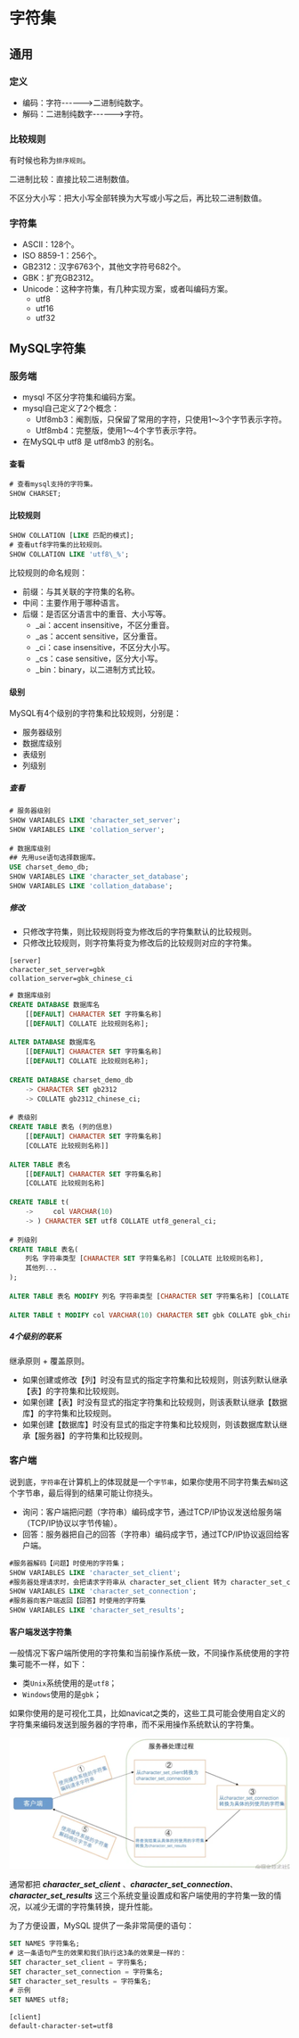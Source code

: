 # 字符集

## 通用

### 定义

- 编码：字符------>二进制纯数字。
- 解码：二进制纯数字------>字符。

### 比较规则

有时候也称为`排序规则`。

二进制比较：直接比较二进制数值。

不区分大小写：把大小写全部转换为大写或小写之后，再比较二进制数值。

### 字符集

- ASCII：128个。
- ISO 8859-1：256个。
- GB2312：汉字6763个，其他文字符号682个。
- GBK：扩充GB2312。
- Unicode：这种字符集，有几种实现方案，或者叫编码方案。
  - utf8
  - utf16
  - utf32

## MySQL字符集

### 服务端

- mysql 不区分字符集和编码方案。
- mysql自己定义了2个概念：
  - Utf8mb3：阉割版，只保留了常用的字符，只使用1～3个字节表示字符。
  - Utf8mb4：完整版，使用1～4个字节表示字符。
- 在MySQL中 utf8 是 utf8mb3 的别名。

#### 查看

```sql
# 查看mysql支持的字符集。
SHOW CHARSET;
```

#### 比较规则

```sql
SHOW COLLATION [LIKE 匹配的模式];
# 查看utf8字符集的比较规则。
SHOW COLLATION LIKE 'utf8\_%';
```

比较规则的命名规则：

- 前缀：与其关联的字符集的名称。
- 中间：主要作用于哪种语言。
- 后缀：是否区分语言中的重音、大小写等。
  - _ai：accent insensitive，不区分重音。
  - _as：accent sensitive，区分重音。
  - _ci：case insensitive，不区分大小写。
  - _cs：case sensitive，区分大小写。
  - _bin：binary，以二进制方式比较。

#### 级别

MySQL有4个级别的字符集和比较规则，分别是：

- 服务器级别
- 数据库级别
- 表级别
- 列级别

##### 查看

```sql
# 服务器级别
SHOW VARIABLES LIKE 'character_set_server';
SHOW VARIABLES LIKE 'collation_server';

# 数据库级别
## 先用use语句选择数据库。
USE charset_demo_db;
SHOW VARIABLES LIKE 'character_set_database';
SHOW VARIABLES LIKE 'collation_database';
```

##### 修改

- 只修改字符集，则比较规则将变为修改后的字符集默认的比较规则。
- 只修改比较规则，则字符集将变为修改后的比较规则对应的字符集。

```wiki
[server]
character_set_server=gbk
collation_server=gbk_chinese_ci
```

```sql
# 数据库级别
CREATE DATABASE 数据库名
    [[DEFAULT] CHARACTER SET 字符集名称]
    [[DEFAULT] COLLATE 比较规则名称];

ALTER DATABASE 数据库名
    [[DEFAULT] CHARACTER SET 字符集名称]
    [[DEFAULT] COLLATE 比较规则名称];

CREATE DATABASE charset_demo_db
    -> CHARACTER SET gb2312
    -> COLLATE gb2312_chinese_ci;

# 表级别
CREATE TABLE 表名 (列的信息)
    [[DEFAULT] CHARACTER SET 字符集名称]
    [COLLATE 比较规则名称]]

ALTER TABLE 表名
    [[DEFAULT] CHARACTER SET 字符集名称]
    [COLLATE 比较规则名称]
    
CREATE TABLE t(
    ->     col VARCHAR(10)
    -> ) CHARACTER SET utf8 COLLATE utf8_general_ci;

# 列级别
CREATE TABLE 表名(
    列名 字符串类型 [CHARACTER SET 字符集名称] [COLLATE 比较规则名称],
    其他列...
);

ALTER TABLE 表名 MODIFY 列名 字符串类型 [CHARACTER SET 字符集名称] [COLLATE 比较规则名称];

ALTER TABLE t MODIFY col VARCHAR(10) CHARACTER SET gbk COLLATE gbk_chinese_ci;
```

##### 4个级别的联系

继承原则 + 覆盖原则。

- 如果创建或修改【列】时没有显式的指定字符集和比较规则，则该列默认继承【表】的字符集和比较规则。
- 如果创建【表】时没有显式的指定字符集和比较规则，则该表默认继承【数据库】的字符集和比较规则。
- 如果创建【数据库】时没有显式的指定字符集和比较规则，则该数据库默认继承【服务器】的字符集和比较规则。

### 客户端

说到底，`字符串`在计算机上的体现就是一个`字节串`，如果你使用不同字符集去`解码`这个字节串，最后得到的结果可能让你挠头。

- 询问：客户端把问题（字符串）编码成字节，通过TCP/IP协议发送给服务端（TCP/IP协议以字节传输）。
- 回答：服务器把自己的回答（字符串）编码成字节，通过TCP/IP协议返回给客户端。

```sql
#服务器解码【问题】时使用的字符集；
SHOW VARIABLES LIKE 'character_set_client';
#服务器处理请求时，会把请求字符串从 character_set_client 转为 character_set_connection
SHOW VARIABLES LIKE 'character_set_connection';
#服务器向客户端返回【回答】时使用的字符集
SHOW VARIABLES LIKE 'character_set_results';
```

#### 客户端发送字符集

一般情况下客户端所使用的字符集和当前操作系统一致，不同操作系统使用的字符集可能不一样，如下：

- 类`Unix`系统使用的是`utf8`；
- `Windows`使用的是`gbk`；

如果你使用的是可视化工具，比如navicat之类的，这些工具可能会使用自定义的字符集来编码发送到服务器的字符串，而不采用操作系统默认的字符集。

![image-20211001214157447](2-字符集.assets/image-20211001214157447.png)

通常都把 ***character_set_client*** 、***character_set_connection***、***character_set_results*** 这三个系统变量设置成和客户端使用的字符集一致的情况，以减少无谓的字符集转换，提升性能。

为了方便设置，MySQL 提供了一条非常简便的语句：

```sql
SET NAMES 字符集名;
# 这一条语句产生的效果和我们执行这3条的效果是一样的：
SET character_set_client = 字符集名;
SET character_set_connection = 字符集名;
SET character_set_results = 字符集名;
# 示例
SET NAMES utf8;
```

```wiki
[client]
default-character-set=utf8
```

